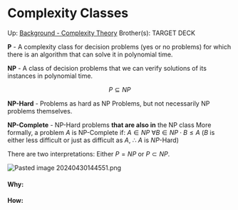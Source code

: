 # Complexity Classes

Up: [Background - Complexity Theory](background_-_complexity_theory)
Brother(s):
TARGET DECK



**P** - A complexity class for decision problems (yes or no problems) for which there is an algorithm that can solve it in polynomial time.

**NP** - A class of decision problems that we can verify solutions of its instances in polynomial time.

$$ P \subseteq NP $$

**NP-Hard** - Problems as hard as NP Problems, but not necessarily NP problems themselves.

**NP-Complete** - NP-Hard problems **that are also in** the NP class
	More formally, a problem $A$ is NP-Complete if:
		$A \in NP$ 
		$\forall B \in NP \cdot B \le A$ ($B$ is either less difficult or just as difficult as $A$, $\therefore$ $A$ is $NP$-Hard)


There are two interpretations: Either $P=NP$ or $P \subset NP$.

![Pasted image 20240430144551.png](pasted_image_20240430144551.png)




























#### Why:
#### How:









